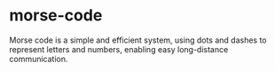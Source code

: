 # morse-code
Morse code is a simple and efficient system, using dots and dashes to represent letters and numbers, enabling easy long-distance communication.
